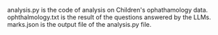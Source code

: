 analysis.py is the code of analysis on Children's ophathamology data.
ophthalmology.txt is the result of the questions answered by the LLMs.
marks.json is the output file of the analysis.py file.

